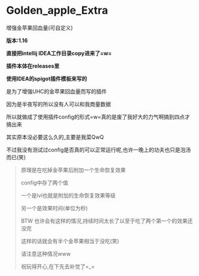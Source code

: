 # Golden_apple_Extra
增强金苹果回血量(可自定义)

**版本:1.16**

**直接把intellij IDEA工作目录copy进来了=w=**

**插件本体在releases里**

**使用IDEA的spigot插件模板来写的**


是为了增强UHC的金苹果回血量而写的插件

因为是半夜写的所以没有人可以和我商量数据

所以就做成了使用插件config的形式=w=真的是废了我好大的力气啊搞到四点才搞出来

其实原本没必要这么久的,主要是我菜QwQ

不过我没有测试过config是否真的可以正常运行呢,也许一晚上的功夫也只是泡汤而已(笑)


>原理是在吃掉金苹果后附加一个生命恢复效果
>
>config中存了两个值
>
>一个是lvl也就是附加的生命恢复效果等级
>
>另一个是效果时间(单位为秒)
>
>BTW 也许会有这样的情况,持续时间太长了以至于吃了两个第一个的效果还没完
>
>这样的话就会有半个金苹果相当于没吃(笑)
>
>请注意这种情况www
>
>祝玩得开心,在下先去补觉了=_=

